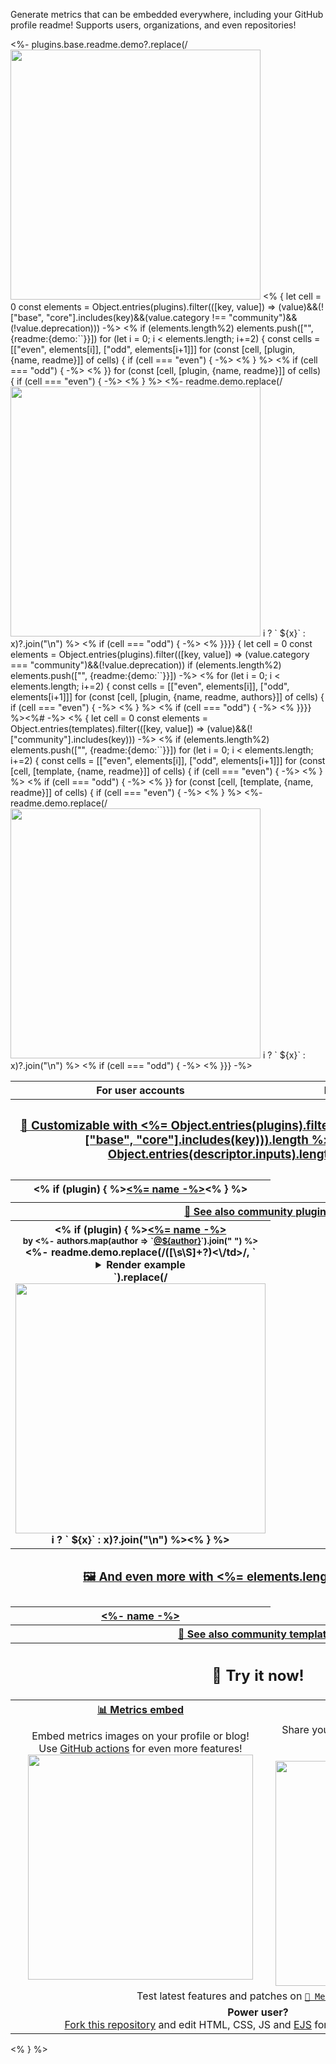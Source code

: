 Generate metrics that can be embedded everywhere, including your GitHub profile readme! Supports users, organizations, and even repositories!

<table>
  <tr>
    <th align="center">For user accounts</th>
    <th align="center">For organization accounts</th>
  </tr>
  <tr>
    <%- plugins.base.readme.demo?.replace(/<img src=/g, `<img alt="" width="400" src=`) %>
  </tr>
<% {
  let cell = 0
  const elements = Object.entries(plugins).filter(([key, value]) => (value)&&(!["base", "core"].includes(key)&&(value.category !== "community")&&(!value.deprecation)))
-%>
  <tr>
    <th colspan="2" align="center">
      <h3><a href="/README.md#-plugins">🧩 Customizable with <%= Object.entries(plugins).filter(([key, value]) => (value)&&(!["base", "core"].includes(key))).length %> plugins and <%= Object.entries(descriptor.inputs).length %> options!</a></h3>
    </th>
  </tr>
<%  if (elements.length%2)
      elements.push(["", {readme:{demo:`<td align="center"><img width="900" height="1" alt=""></td>`}}])
    for (let i = 0; i < elements.length; i+=2) {
    const cells = [["even", elements[i]], ["odd", elements[i+1]]]
      for (const [cell, [plugin, {name, readme}]] of cells) {
        if (cell === "even") {
-%>
  <tr>
<% } %>    <th><% if (plugin) { %><a href="source/plugins/<%= plugin %>/README.md"><%= name -%></a><% } %></th>
<%      if (cell === "odd") {
-%>  </tr>
<% }}
      for (const [cell, [plugin, {name, readme}]] of cells) {
        if (cell === "even") {
-%>
  <tr>
<% } %>    <%- readme.demo.replace(/<img src=/g, `<img alt="" width="400" src=`)?.split("\n")?.map((x, i) => i ? `  ${x}` : x)?.join("\n") %>
<%      if (cell === "odd") {
-%>  </tr>
<% }}}} {
  let cell = 0
  const elements = Object.entries(plugins).filter(([key, value]) => (value.category === "community")&&(!value.deprecation))
  if (elements.length%2)
    elements.push(["", {readme:{demo:`<td align="center"><img width="900" height="1" alt=""></td>`}}])
-%>
  <tr>
    <th colspan="2" align="center">
      <a href="/source/plugins/community/README.md">🎲 See also community plugins</a>
    </th>
  </tr>
<%
  for (let i = 0; i < elements.length; i+=2) {
    const cells = [["even", elements[i]], ["odd", elements[i+1]]]
      for (const [cell, [plugin, {name, readme, authors}]] of cells) {
        if (cell === "even") {
-%>
  <tr>
<% } %>    <th><% if (plugin) { %><a href="source/plugins/community/<%= plugin %>/README.md"><%= name -%></a><br><sup>by <%- authors.map(author => `<a href="https://github.com/${author}">@${author}</a>`).join(" ") %></sup>
<%- readme.demo.replace(/<td.*?>([\s\S]+?)<\/td>/, `  <details><summary>Render example</summary>$1</details>`).replace(/<img src=/g, `<img alt="" width="400" src=`)?.split("\n")?.map((x, i) => i ? `  ${x}` : x)?.join("\n") %><% } %>
    </th>
<%      if (cell === "odd") {
-%>  </tr>
<% }}}} %><%# -%>
<% {
  let cell = 0
  const elements = Object.entries(templates).filter(([key, value]) => (value)&&(!["community"].includes(key)))
-%>
  <tr>
    <th colspan="2" align="center">
      <h3><a href="/README.md#%EF%B8%8F-templates">🖼️ And even more with <%= elements.length %>+ templates!</a></h3>
    </th>
  </tr>
<%  if (elements.length%2)
      elements.push(["", {readme:{demo:`<td align="center"><img width="900" height="1" alt=""></td>`}}])
    for (let i = 0; i < elements.length; i+=2) {
    const cells = [["even", elements[i]], ["odd", elements[i+1]]]
      for (const [cell, [template, {name, readme}]] of cells) {
        if (cell === "even") {
-%>
  <tr>
<% } %>    <th><a href="/source/templates/<%= template %>/README.md"><%- name -%></a></th>
<%      if (cell === "odd") {
-%>  </tr>
<% }}
    for (const [cell, [template, {name, readme}]] of cells) {
        if (cell === "even") {
-%>
  <tr>
<% } %>    <%- readme.demo.replace(/<img src=/g, `<img alt="" width="400" src=`)?.split("\n")?.map((x, i) => i ? `  ${x}` : x)?.join("\n") %>
<%      if (cell === "odd") {
-%>  </tr>
<% }}} -%>
  <tr>
    <th colspan="2"><a href="/source/templates/community/README.md">📕 See also community templates</a></th>
  </tr>
  <tr>
    <th colspan="2"><h2>🦑 Try it now!</h2></th>
  </tr>
  <tr>
    <th><a href="https://metrics.lecoq.io/embed">📊 Metrics embed</a></th>
    <th><a href="https://metrics.lecoq.io/insights">✨ Metrics insights</a></th>
  </tr>
  <tr>
    <td align="center">
      Embed metrics images on your profile or blog!<br>
      Use <a href="https://github.com/marketplace/actions/metrics-embed">GitHub actions</a> for even more features!<br>
      <img src="/.github/readme/imgs/features_embed.gif" width="360">
    </td>
    <td align="center">
      Share your metrics with friends and on social medias!<br>
      No configuration needed!<br>
      <img src="/.github/readme/imgs/features_insights.gif" width="360">
    </td>
  </tr>
  <tr>
    <td align="center" colspan="2">
      Test latest features and patches on <code><a href="https://beta-metrics.lecoq.io">🧪 Metrics beta</a></code>!
    </td>
  </tr>
  <tr>
    <td align="center" colspan="2">
      <b>Power user?</b><br>
      <a href="https://github.com/jaderdias/metrics/fork">Fork this repository</a> and edit HTML, CSS, JS and <a href="https://github.com/mde/ejs">EJS</a> for even more customization!
    </td>
  </tr>
</table>
<% } %>
